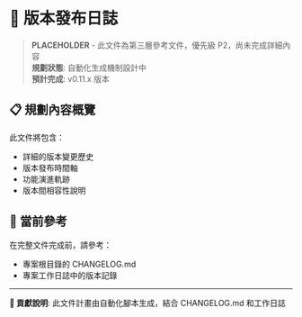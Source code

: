 # 📅 版本發布日誌

> **PLACEHOLDER** - 此文件為第三層參考文件，優先級 P2，尚未完成詳細內容  
> **規劃狀態**: 自動化生成機制設計中  
> **預計完成**: v0.11.x 版本  

## 📋 規劃內容概覽

此文件將包含：
- 詳細的版本變更歷史
- 版本發布時間軸
- 功能演進軌跡
- 版本間相容性說明

## 🎯 當前參考

在完整文件完成前，請參考：
- 專案根目錄的 CHANGELOG.md
- 專案工作日誌中的版本記錄

---

**📝 貢獻說明**: 此文件計畫由自動化腳本生成，結合 CHANGELOG.md 和工作日誌
